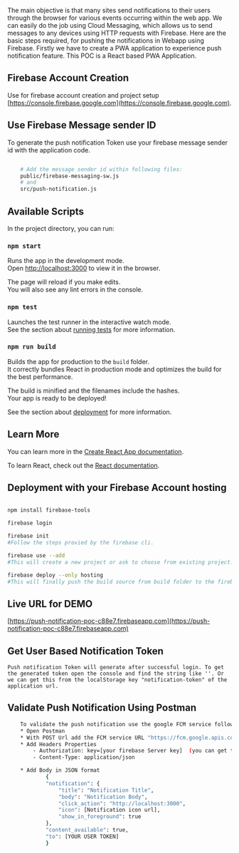 The main objective is that many sites send notifications to their users through the browser for various events occurring within the web app. We can easily do the job using Cloud Messaging, which allows us to send messages to any devices using HTTP requests with Firebase.
Here are the basic steps required, for pushing the notifications in Webapp using Firebase.
Firstly we have to create a PWA application to experience push notification feature.
This POC is a React based PWA Application.

## Firebase Account Creation

Use for firebase account creation and project setup [https://console.firebase.google.com](https://console.firebase.google.com).

## Use Firebase Message sender ID
To generate the push notification Token use your firebase message sender id with the application code.
``` bash

    # Add the message sender id within following files:
    public/firebase-messaging-sw.js
    # and
    src/push-notification.js

```

## Available Scripts

In the project directory, you can run:

### `npm start`

Runs the app in the development mode.<br>
Open [http://localhost:3000](http://localhost:3000) to view it in the browser.

The page will reload if you make edits.<br>
You will also see any lint errors in the console.

### `npm test`

Launches the test runner in the interactive watch mode.<br>
See the section about [running tests](https://facebook.github.io/create-react-app/docs/running-tests) for more information.

### `npm run build`

Builds the app for production to the `build` folder.<br>
It correctly bundles React in production mode and optimizes the build for the best performance.

The build is minified and the filenames include the hashes.<br>
Your app is ready to be deployed!

See the section about [deployment](https://facebook.github.io/create-react-app/docs/deployment) for more information.


## Learn More

You can learn more in the [Create React App documentation](https://facebook.github.io/create-react-app/docs/getting-started).

To learn React, check out the [React documentation](https://reactjs.org/).


## Deployment with your Firebase Account hosting
``` bash

npm install firebase-tools

firebase login

firebase init
#Follow the steps provied by the firebase cli.

firebase use --add
#This will create a new project or ask to choose from existing project.

firebase deploy --only hosting
#This will finally push the build source from build folder to the firebase hosting location and you will be provied with the hosted location to explore the application online.

```
## Live URL for DEMO

[https://push-notification-poc-c88e7.firebaseapp.com](https://push-notification-poc-c88e7.firebaseapp.com)

## Get User Based Notification Token
    Push notification Token will generate after successful login. To get the generated token open the console and find the string like ''. Or we can get this from the localStorage key "notification-token" of the application url. 

## Validate Push Notification Using Postman
``` bash
    To validate the push notification use the google FCM service followed by below steps. 
    * Open Postman
    * With POST Url add the FCM service URL "https://fcm.google.apis.com/fcm/send"
    * Add Headers Properties
        - Authorization: key=[your firebase Server key]  (you can get this from the firebase project settings)
        - Content-Type: application/json

    * Add Body in JSON format
            {
            "notification": {
                "title": "Notification Title",
                "body": "Notification Body",
                "click_action": "http://localhost:3000",
                "icon": [Notification icon url],
                "show_in_foreground": true
            },
            "content_available": true,
            "to": [YOUR USER TOKEN]
            }
```



